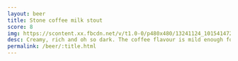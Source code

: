 ```yaml
---
layout: beer
title: Stone coffee milk stout
score: 8
img: https://scontent.xx.fbcdn.net/v/t1.0-0/p480x480/13241124_10154147274053745_6203121244694342567_n.jpg?oh=52a63bdf7fe126353912cef0e78468af&oe=5919DD4E
desc: Creamy, rich and oh so dark. The coffee flavour is mild enough for me to enjoy
permalink: /beer/:title.html
---
```

